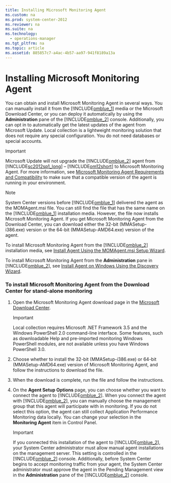 ```yaml
---
title: Installing Microsoft Monitoring Agent
ms.custom: na
ms.prod: system-center-2012
ms.reviewer: na
ms.suite: na
ms.technology: 
  - operations-manager
ms.tgt_pltfrm: na
ms.topic: article
ms.assetid: 885857c7-a4ac-4b57-aa97-941f8189a13a
---
```

# Installing Microsoft Monitoring Agent
You can obtain and install Microsoft Monitoring Agent in several ways. You can manually install it from the [!INCLUDE[omblue_1](./Token/omblue_1_md.md)] media or the Microsoft Download Center, or you can deploy it automatically by using the **Administration** pane of the [!INCLUDE[omblue_2](./Token/omblue_2_md.md)] console. Additionally, you can opt in to automatically get the latest updates of the agent from Microsoft Update. Local collection is a lightweight monitoring solution that does not require any special configuration. You do not need databases or special accounts.

> [!IMPORTANT]
> Microsoft Update will not upgrade the [!INCLUDE[omblue_2](./Token/omblue_2_md.md)] agent from [!INCLUDE[sc2012sp1_long](./Token/sc2012sp1_long_md.md)] – [!INCLUDE[om12short](./Token/om12short_md.md)] to Microsoft Monitoring Agent. For more information, see [Microsoft Monitoring Agent Requirements and Compatibility](./Microsoft-Monitoring-Agent-Requirements-and-Compatibility.md) to make sure that a compatible version of the agent is running in your environment.

> [!NOTE]
> System Center versions before [!INCLUDE[omblue_1](./Token/omblue_1_md.md)] delivered the agent as the MOMAgent.msi file. You can still find the file that has the same name on the [!INCLUDE[omblue_1](./Token/omblue_1_md.md)] installation media. However, the file now installs Microsoft Monitoring Agent. If you get Microsoft Monitoring Agent from the Download Center, you can download either the 32\-bit \(MMASetup\-i386.exe\) version or the 64\-bit \(MMASetup\-AMD64.exe\) version of the agent.

To install Microsoft Monitoring Agent from the [!INCLUDE[omblue_2](./Token/omblue_2_md.md)] installation media, see [Install Agent Using the MOMAgent.msi Setup Wizard](http://go.microsoft.com/fwlink/?LinkId=323496).

To install Microsoft Monitoring Agent from the **Administration** pane in [!INCLUDE[omblue_2](./Token/omblue_2_md.md)], see [Install Agent on Windows Using the Discovery Wizard](http://go.microsoft.com/fwlink/?LinkId=323497).

### To install Microsoft Monitoring Agent from the Download Center for stand\-alone monitoring

1.  Open the Microsoft Monitoring Agent download page in the [Microsoft Download Center](http://go.microsoft.com/fwlink/?LinkID=309771).

    > [!IMPORTANT]
    > Local collection requires Microsoft .NET Framework 3.5 and the Windows PowerShell 2.0 command\-line interface. Some features, such as downloadable Help and pre\-imported monitoring Windows PowerShell modules, are not available unless you have Windows PowerShell 3.0.

2.  Choose whether to install the 32\-bit \(MMASetup\-i386.exe\) or 64\-bit \(MMASetup\-AMD64.exe\) version of Microsoft Monitoring Agent, and follow the instructions to download the file.

3.  When the download is complete, run the file and follow the instructions.

4.  On the **Agent Setup Options** page, you can choose whether you want to connect the agent to [!INCLUDE[omblue_2](./Token/omblue_2_md.md)]. When you connect the agent with [!INCLUDE[omblue_2](./Token/omblue_2_md.md)], you can manually choose the management group that this agent will participate with in monitoring. If you do not select this option, the agent can still collect Application Performance Monitoring data locally. You can change your selection in the **Monitoring Agent** item in Control Panel.

    > [!IMPORTANT]
    > If you connected this installation of the agent to [!INCLUDE[omblue_2](./Token/omblue_2_md.md)], your System Center administrator must allow manual agent installations on the management server. This setting is controlled in the [!INCLUDE[omblue_2](./Token/omblue_2_md.md)] console. Additionally, before System Center begins to accept monitoring traffic from your agent, the System Center administrator must approve the agent in the Pending Management view in the **Administration** pane of the [!INCLUDE[omblue_2](./Token/omblue_2_md.md)] console.


